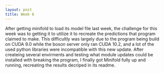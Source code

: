 ```yaml
---
layout: post
title: Week 6
---
```


After getting minifold to load its model file last week, the challenge for this week was to getting it to utilize it to recreate the predictions that program claimed to make. 
This difficultly was largely due to the program being build on CUDA 9.0 while the boson server only ran CUDA 10.2, and a lot of the used python libraries were incompatible with this new update.
After createing several envirments and testing what module updates could be installed with breaking the program, I finally got Minifold fully up and running, recreating the results decriped in its readme.

